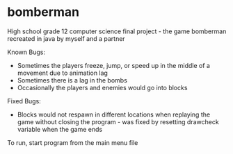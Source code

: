 # bomberman
High school grade 12 computer science final project - the game bomberman recreated in java by myself and a partner 

Known Bugs:
- Sometimes the players freeze, jump, or speed up in the middle of a movement due to animation lag
- Sometimes there is a lag in the bombs
- Occasionally the players and enemies would go into blocks

Fixed Bugs:
- Blocks would not respawn in different locations when replaying the game without closing the program - was fixed by resetting drawcheck variable when the game ends

To run, start program from the main menu file

